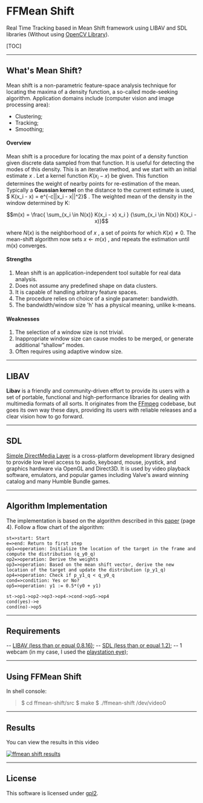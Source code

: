 FFMean Shift
===================

Real Time Tracking based in Mean Shift framework using LIBAV and SDL libraries (Without using [OpenCV Library](http://opencv.org/)).

[TOC]

----------

What's Mean Shift?
----------
Mean shift is a non-parametric feature-space analysis technique for locating the maxima of a density function, a so-called mode-seeking algorithm. Application domains include (computer vision and image processing area): 

  - Clustering;
  - Tracking;
  - Smoothing;

#### Overview
Mean shift is a procedure for locating the max point of a density function given discrete data sampled from that function. It is useful for detecting the modes of this density. This is an iterative method, and we start with an initial estimate  $x$ . Let a kernel function   $K(x_i - x)$  be given. This function determines the weight of nearby points for re-estimation of the mean. Typically a <b>Gaussian kernel</b> on the distance to the current estimate is used, $ K(x_i - x) = e^{-c||x_i - x||^2}$ . The weighted mean of the density in the window determined by  K:

$$m(x) = \frac{ \sum_{x_i \in N(x)} K(x_i - x) x_i } {\sum_{x_i \in N(x)} K(x_i - x)}$$
 
where $N(x)$  is the neighborhood of  $x$ , a set of points for which  $K(x) \neq 0$.
The mean-shift algorithm now sets  $x \leftarrow m(x)$ , and repeats the estimation until  m(x)  converges.

#### Strengths
1. Mean shift is an application-independent tool suitable for real data analysis.
2. Does not assume any predefined shape on data clusters.
3. It is capable of handling arbitrary feature spaces.
4. The procedure relies on choice of a single parameter: bandwidth.
5. The bandwidth/window size 'h' has a physical meaning, unlike k-means.

#### Weaknesses
1. The selection of a window size is not trivial.
2. Inappropriate window size can cause modes to be merged, or generate additional “shallow” modes.
3. Often requires using adaptive window size.

----------

LIBAV
----------
<b>Libav</b> is a friendly and community-driven effort to provide its users with a set of portable, functional and high-performance libraries for dealing with multimedia formats of all sorts. It originates from the [FFmpeg](http://ffmpeg.org/) codebase, but goes its own way these days, providing its users with reliable releases and a clear vision how to go forward.

----------

SDL
----------
[Simple DirectMedia Layer](https://www.libsdl.org/) is a cross-platform development library designed to provide low level access to audio, keyboard, mouse, joystick, and graphics hardware via OpenGL and Direct3D. It is used by video playback software, emulators, and popular games including Valve's award winning catalog and many Humble Bundle games.

----------

Algorithm Implementation
-------------

The implementation is based on the algorithm described in this [paper](http://comaniciu.net/Papers/MsTracking.pdf) (page 4).  Follow a flow chart of the algorithm: 

```flow
st=>start: Start
e=>end: Return to first step
op1=>operation: Initialize the location of the target in the frame and compute the distribution (q_y0_q)
op2=>operation: Derive the weights
op3=>operation: Based on the mean shift vector, derive the new location of the target and update the distribution (p_y1_q)
op4=>operation: Check if p_y1_q < q_y0_q
cond=>condition: Yes or No?
op5=>operation: y1 := 0.5*(y0 + y1)

st->op1->op2->op3->op4->cond->op5->op4
cond(yes)->e
cond(no)->op5
```

-------------

Requirements
-------------
-- [LIBAV (less than or equal 0.8.16)](https://libav.org/releases/libav-0.8.17.tar.xz);
-- [SDL (less than or equal 1.2)](https://www.libsdl.org/download-1.2.php);
-- 1 webcam (in my case, I used the [playstation eye](http://www.amazon.com/PlayStation-Eye-3/dp/B000VTQ3LU));

-------------

Using FFMean Shift
-------------
In shell console:
> \$ cd  ffmean-shift/src
> \$ make
> \$ ./ffmean-shift /dev/video0

-------------

Results
-------------
You can view the results in this video

[![ffmean shift results](http://img.youtube.com/vi/6wH6gkhirhw/0.jpg)](http://www.youtube.com/watch?v=6wH6gkhirhw)

-------------

License
-------------

This software is licensed under [gpl2](https://www.gnu.org/licenses/gpl-2.0.html).

